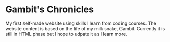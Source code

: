 # Gambit's Chronicles
My first self-made website using skills I learn from coding courses.
The website content is based on the life of my milk snake, Gambit.
Currently it is still in HTML phase but I hope to udpate it as I learn more.
